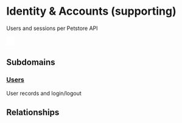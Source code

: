 


# Identity & Accounts (supporting)
Users and sessions per Petstore API

![contextmap](./contextmap.svg)

## Subdomains

### [Users](subdomains/users/index.md)
User records and login/logout



## Relationships

	
